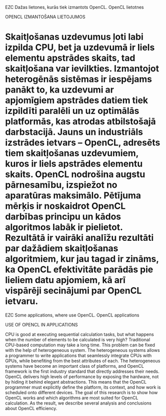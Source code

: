 EZC
Dažas lietones, kurās tiek izmantots OpenCL.
OpenCL lietotnes

OPENCL IZMANTOŠANA LIETOJUMOS

Skaitļošanas uzdevumus ļoti labi izpilda CPU, bet ja uzdevumā ir liels elementu apstrādes skaits, tad skaitļošana var ievilkties. Izmantojot heterogēnās sistēmas ir iespējams panākt to, ka uzdevumi ar apjomīgiem apstrādes datiem tiek izpildīti paralēli un uz optimālās platformās, kas atrodas atbilstošajā darbstacijā. Jauns un industriāls izstrādes ietvars – OpenCL, adresēts tiem skaitļošanas uzdevumiem, kuros ir liels apstrādes elementu skaits. OpenCL nodrošina augstu pārnesamību, izspiežot no aparatūras maksimālo. Pētījuma mērķis ir noskaidrot OpenCL darbības principu un kādos algoritmos labāk ir pielietot. Rezultātā ir vairāki analīžu rezultāti par dažādiem skaitļošanas algoritmiem, kur jau tagad ir zināms, ka OpenCL efektivitāte parādās pie lieliem datu apjomiem, kā arī vispārēji secinājumi par OpenCL ietvaru.
====
EZC
Some applications, where use OpenCL.
OpenCL applications

USE OF OPENCL IN APPLICATIONS

CPU is good at executing sequential calculation tasks, but what happens when the number of elements to be calculated is very high? Traditional CPU-based computation may take a long time. This problem can be fixed with the help of heterogeneous system. The heterogeneous systems allows a programmer to write applications that seamlessly integrate CPUs with GPUs, while benefiting from the best attributes of each. The heterogeneous systems have become an important class of platforms, and OpenCL framework is the first industry standard that directly addresses their needs. OpenCL delivers high levels of performance by exposing the hardware, not by hiding it behind elegant abstractions. This means that the OpenCL programmer must explicitly define the platform, its context, and how work is scheduled onto different devices. The goal of this research is to show how OpenCL works and which algorithms are most suited for OpenCL calculation. As the result, we describe several analysis and conclusions about OpenCL efficiency.

